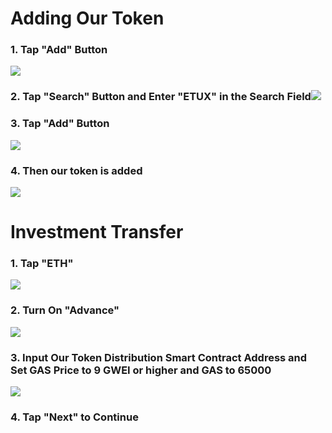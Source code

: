 # Adding Our Token

### 1. Tap "Add" Button

![](/assets/IMG_9282.PNG)

### 2. Tap "Search" Button and Enter "ETUX" in the Search Field![](/assets/IMG_9283.PNG)

### 3. Tap "Add" Button

![](/assets/IMG_9284.PNG)

### 4. Then our token is added

![](/assets/IMG_9286.PNG)

# Investment Transfer

### 1. Tap "ETH"

![](/assets/IMG_9286.PNG)

### 2. Turn On "Advance"

![](/assets/IMG_9289.PNG)

### 3. Input Our Token Distribution Smart Contract Address and Set GAS Price to 9 GWEI or higher and GAS to 65000

![](/assets/IMG_9287.PNG)

### 4. Tap "Next" to Continue



